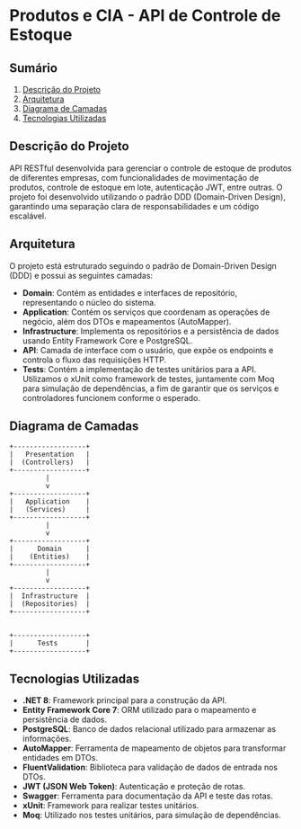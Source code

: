 # Produtos e CIA - API de Controle de Estoque

## Sumário
1. [Descrição do Projeto](#descrição-do-projeto)
2. [Arquitetura](#arquitetura)
3. [Diagrama de Camadas](#diagrama-de-camadas)
4. [Tecnologias Utilizadas](#tecnologias-utilizadas)

## Descrição do Projeto
API RESTful desenvolvida para gerenciar o controle de estoque de produtos de diferentes empresas, com funcionalidades de movimentação de produtos, controle de estoque em lote, autenticação JWT, entre outras. O projeto foi desenvolvido utilizando o padrão DDD (Domain-Driven Design), garantindo uma separação clara de responsabilidades e um código escalável.

## Arquitetura
O projeto está estruturado seguindo o padrão de Domain-Driven Design (DDD) e possui as seguintes camadas:

- **Domain**: Contém as entidades e interfaces de repositório, representando o núcleo do sistema.
- **Application**: Contém os serviços que coordenam as operações de negócio, além dos DTOs e mapeamentos (AutoMapper).
- **Infrastructure**: Implementa os repositórios e a persistência de dados usando Entity Framework Core e PostgreSQL.
- **API**: Camada de interface com o usuário, que expõe os endpoints e controla o fluxo das requisições HTTP.
- **Tests**: Contém a implementação de testes unitários para a API. Utilizamos o xUnit como framework de testes, juntamente com Moq para simulação de dependências, a fim de garantir que os serviços e controladores funcionem conforme o esperado.

## Diagrama de Camadas

```plaintext
+------------------+
|   Presentation   |
|  (Controllers)   |
+------------------+
         |
         v
+------------------+
|   Application    |
|   (Services)     |
+------------------+
         |
         v
+------------------+
|      Domain      |
|    (Entities)    |
+------------------+
         |
         v
+------------------+
|  Infrastructure  |
|  (Repositories)  |
+------------------+


+------------------+
|      Tests       |
+------------------+
```

## Tecnologias Utilizadas
- **.NET 8**: Framework principal para a construção da API.
- **Entity Framework Core 7**: ORM utilizado para o mapeamento e persistência de dados.
- **PostgreSQL**: Banco de dados relacional utilizado para armazenar as informações.
- **AutoMapper**: Ferramenta de mapeamento de objetos para transformar entidades em DTOs.
- **FluentValidation**: Biblioteca para validação de dados de entrada nos DTOs.
- **JWT (JSON Web Token)**: Autenticação e proteção de rotas.
- **Swagger**: Ferramenta para documentação da API e teste das rotas.
- **xUnit**: Framework para realizar testes unitários.
- **Moq**: Utilizado nos testes unitários, para simulação de dependências.

